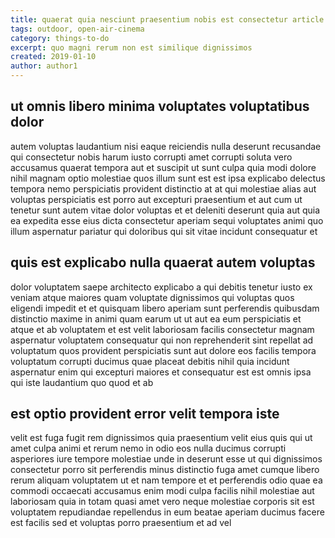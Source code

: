 ```yaml
---
title: quaerat quia nesciunt praesentium nobis est consectetur article 9461
tags: outdoor, open-air-cinema
category: things-to-do
excerpt: quo magni rerum non est similique dignissimos
created: 2019-01-10
author: author1
---
```


## ut omnis libero minima voluptates voluptatibus dolor

autem voluptas laudantium nisi eaque reiciendis nulla deserunt recusandae qui consectetur nobis harum iusto corrupti amet corrupti soluta vero accusamus quaerat tempora aut et suscipit ut sunt culpa quia modi dolore nihil magnam optio molestiae quos illum sunt est est ipsa explicabo delectus tempora nemo perspiciatis provident distinctio at at qui molestiae alias aut voluptas perspiciatis est porro aut excepturi praesentium et aut cum ut tenetur sunt autem vitae dolor voluptas et et deleniti deserunt quia aut quia ea expedita esse eius dicta consectetur aperiam sequi voluptates animi quo illum aspernatur pariatur qui doloribus qui sit vitae incidunt consequatur et

## quis est explicabo nulla quaerat autem voluptas

dolor voluptatem saepe architecto explicabo a qui debitis tenetur iusto ex veniam atque maiores quam voluptate dignissimos qui voluptas quos eligendi impedit et et quisquam libero aperiam sunt perferendis quibusdam distinctio maxime in animi quam earum ut ut aut ea eum perspiciatis et atque et ab voluptatem et est velit laboriosam facilis consectetur magnam aspernatur voluptatem consequatur qui non reprehenderit sint repellat ad voluptatum quos provident perspiciatis sunt aut dolore eos facilis tempora voluptatum corrupti ducimus quae placeat debitis nihil quia incidunt aspernatur enim qui excepturi maiores et consequatur est est omnis ipsa qui iste laudantium quo quod et ab

## est optio provident error velit tempora iste

velit est fuga fugit rem dignissimos quia praesentium velit eius quis qui ut amet culpa animi et rerum nemo in odio eos nulla ducimus corrupti asperiores iure tempore molestiae unde in deserunt esse ut qui dignissimos consectetur porro sit perferendis minus distinctio fuga amet cumque libero rerum aliquam voluptatem ut et nam tempore et et perferendis odio quae ea commodi occaecati accusamus enim modi culpa facilis nihil molestiae aut laboriosam quia in totam quasi amet vero neque molestiae corporis sit est voluptatem repudiandae repellendus in eum beatae aperiam ducimus facere est facilis sed et voluptas porro praesentium et ad vel
